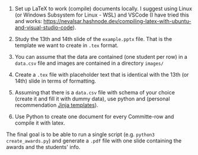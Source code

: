 1. Set up LaTeX to work (compile) documents locally. I suggest using Linux (or Windows Subsystem for Linux - WSL) and VSCode (I have tried this and works: https://nevalsar.hashnode.dev/compiling-latex-with-ubuntu-and-visual-studio-code).

2. Study the 13th and 14th slide of the `example.pptx` file. That is the template we want to create in `.tex` format.

3. You can assume that the data are contained (one student per row) in a `data.csv` file and images are contained in a directory `images/`

3. Create a `.tex` file with placeholder text that is identical with the 13th (or 14th) slide in terms of formatting.

4. Assuming that there is a `data.csv` file with schema of your choice (create it and fill it with dummy data), use python and (personal recommendation [Jinja templates](https://realpython.com/primer-on-jinja-templating/)).

5. Use Python to create one document for every Committe-row and compile it with latex.

The final goal is to be able to run a single script (e.g. `python3 create_awards.py`) and generate a `.pdf` file with one slide containing the awards and the students' info.
